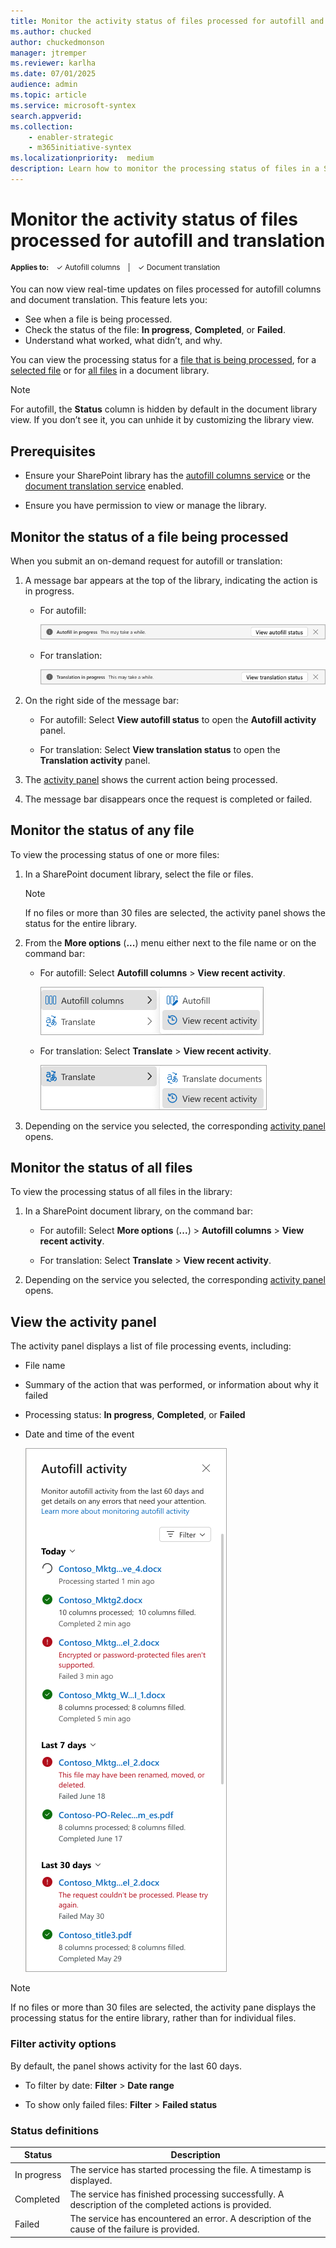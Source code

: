 ```yaml
---
title: Monitor the activity status of files processed for autofill and translation
ms.author: chucked
author: chuckedmonson
manager: jtremper
ms.reviewer: karlha
ms.date: 07/01/2025
audience: admin
ms.topic: article
ms.service: microsoft-syntex
search.appverid: 
ms.collection: 
    - enabler-strategic
    - m365initiative-syntex
ms.localizationpriority:  medium
description: Learn how to monitor the processing status of files in a SharePoint document library.
---
```


# Monitor the activity status of files processed for autofill and translation

<sup>**Applies to:**  &ensp; &#10003; Autofill columns &ensp; | &ensp; &#10003; Document translation</sup>

You can now view real-time updates on files processed for autofill columns and document translation. This feature lets you:

- See when a file is being processed.
- Check the status of the file: **In progress**, **Completed**, or **Failed**.
- Understand what worked, what didn’t, and why.

You can view the processing status for a [file that is being processed](#monitor-the-status-of-a-file-being-processed), for a [selected file](#monitor-the-status-of-any-file) or for [all files](#monitor-the-status-of-all-files) in a document library.

> [!NOTE]
> For autofill, the **Status** column is hidden by default in the document library view. If you don’t see it, you can unhide it by customizing the library view.

## Prerequisites

- Ensure your SharePoint library has the [autofill columns service](autofill-overview.md) or the [document translation service](translation-overview.md) enabled.

- Ensure you have permission to view or manage the library.

## Monitor the status of a file being processed

When you submit an on-demand request for autofill or translation:

1. A message bar appears at the top of the library, indicating the action is in progress.

    - For autofill:

        ![Screenshot of the message bar showing that the action is in progress for autofill.](../media/content-understanding/processing-status-message-bar-autofill.png)

    - For translation:

        ![Screenshot of the message bar showing that the action is in progress for translation.](../media/content-understanding/processing-status-message-bar-translation.png)

2. On the right side of the message bar:

    - For autofill: Select **View autofill status** to open the **Autofill activity** panel.

    - For translation: Select **View translation status** to open the **Translation activity** panel.

3. The [activity panel](#view-the-activity-panel) shows the current action being processed.

4. The message bar disappears once the request is completed or failed.

<!---
## Monitor the status of a file being processed

When you submit an on-demand request for autofill or translation:

1. A message bar appears at the top of the library, indicating the action is in progress.

    ![Screenshot of the message bar showing that the action is in progress for autofill.](../media/content-understanding/processing-status-message-bar-autofill.png)

    ![Screenshot of the message bar showing that the action is in progress for translation.](../media/content-understanding/processing-status-message-bar-translation.png)

2. On the right side of the message bar, select the view status button to open the corresponding [activity panel](#view-the-activity-panel).

3. The activity panel shows the current action being processed.

4. The message bar disappears once the request is completed or failed.

--->
<!---
When you submit on-demand request for autofill or translation, a message bar appears at the top of the library. This bar indicates that the action is being processed and provides a **View activity feed** button.

1. Select **View activity feed** to open the activity panel. [Learn more about the activity panel.](#view-the-activity-panel)

2. At the top of the panel, you’ll see the current action being processed.

The message bar remains visible while requests are being processed. It disappears once the request is either completed or failed.
--->

## Monitor the status of any file

To view the processing status of one or more files:

1. In a SharePoint document library, select the file or files.

    > [!NOTE]
    > If no files or more than 30 files are selected, the activity panel shows the status for the entire library.

2. From the **More options** (**...**) menu either next to the file name or on the command bar:

    - For autofill: Select **Autofill columns** > **View recent activity**.

        ![Screenshot of the More options menu showing Autofill columns and View recent activity.](../media/content-understanding/processing-status-view-recent-activity-autofill.png)

    - For translation: Select **Translate** > **View recent activity**.

        ![Screenshot of the More options menu showing Translate and View recent activity.](../media/content-understanding/processing-status-view-recent-activity-translation.png)

3. Depending on the service you selected, the corresponding [activity panel](#view-the-activity-panel) opens.

## Monitor the status of all files

To view the processing status of all files in the library:

1. In a SharePoint document library, on the command bar:

    - For autofill: Select **More options** (**...**) > **Autofill columns** > **View recent activity**.

    - For translation: Select **Translate** > **View recent activity**.

2. Depending on the service you selected, the corresponding [activity panel](#view-the-activity-panel) opens.

## View the activity panel

The activity panel displays a list of file processing events, including:

- File name
- Summary of the action that was performed, or information about why it failed
- Processing status: **In progress**, **Completed**, or **Failed**
- Date and time of the event

    ![Screenshot of the activity panel in a SharePoint library.](../media/content-understanding/processing-status-activity-panel-autofill.png)

> [!NOTE]
> If no files or more than 30 files are selected, the activity pane displays the processing status for the entire library, rather than for individual files.

### Filter activity options

By default, the panel shows activity for the last 60 days.

- To filter by date: **Filter** > **Date range**

- To show only failed files: **Filter** > **Failed status**

### Status definitions

| Status       | Description                                                                 |
|--------------|-----------------------------------------------------------------------------|
| In&nbsp;progress  | The service has started processing the file. A timestamp is displayed.           |
| Completed    | The service has finished processing successfully. A description of the completed actions is provided. |
| Failed       | The service has encountered an error. A description of the cause of the failure is provided. |
